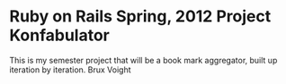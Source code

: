 # Ruby on Rails Spring, 2012 Project Konfabulator

This is my semester project that will be a book mark aggregator,
built up iteration by iteration.
Brux Voight